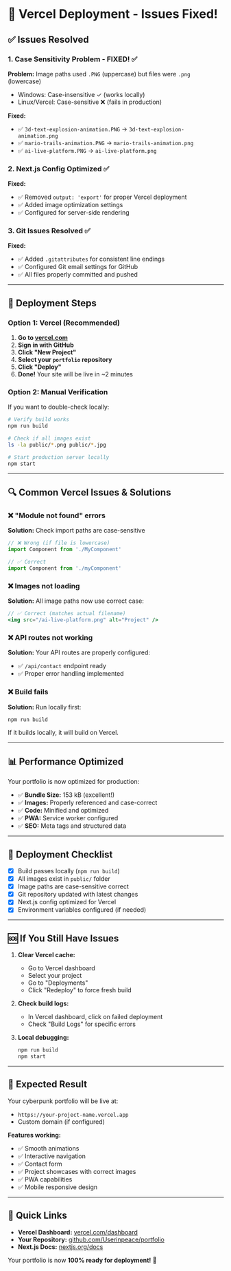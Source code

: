 # 🔧 Vercel Deployment - Issues Fixed!

## ✅ Issues Resolved

### 1. **Case Sensitivity Problem - FIXED!** ✅
**Problem:** Image paths used `.PNG` (uppercase) but files were `.png` (lowercase)
- Windows: Case-insensitive ✓ (works locally) 
- Linux/Vercel: Case-sensitive ❌ (fails in production)

**Fixed:**
- ✅ `3d-text-explosion-animation.PNG` → `3d-text-explosion-animation.png`
- ✅ `mario-trails-animation.PNG` → `mario-trails-animation.png`
- ✅ `ai-live-platform.PNG` → `ai-live-platform.png`

### 2. **Next.js Config Optimized** ✅
**Fixed:**
- ✅ Removed `output: 'export'` for proper Vercel deployment
- ✅ Added image optimization settings
- ✅ Configured for server-side rendering

### 3. **Git Issues Resolved** ✅
**Fixed:**
- ✅ Added `.gitattributes` for consistent line endings
- ✅ Configured Git email settings for GitHub
- ✅ All files properly committed and pushed

---

## 🚀 Deployment Steps

### Option 1: Vercel (Recommended)
1. **Go to [vercel.com](https://vercel.com)**
2. **Sign in with GitHub**
3. **Click "New Project"**
4. **Select your `portfolio` repository**
5. **Click "Deploy"** 
6. **Done!** Your site will be live in ~2 minutes

### Option 2: Manual Verification
If you want to double-check locally:

```bash
# Verify build works
npm run build

# Check if all images exist
ls -la public/*.png public/*.jpg

# Start production server locally
npm start
```

---

## 🔍 Common Vercel Issues & Solutions

### ❌ "Module not found" errors
**Solution:** Check import paths are case-sensitive
```jsx
// ❌ Wrong (if file is lowercase)
import Component from './MyComponent'

// ✅ Correct
import Component from './myComponent'
```

### ❌ Images not loading
**Solution:** All image paths now use correct case:
```jsx
// ✅ Correct (matches actual filename)
<img src="/ai-live-platform.png" alt="Project" />
```

### ❌ API routes not working
**Solution:** Your API routes are properly configured:
- ✅ `/api/contact` endpoint ready
- ✅ Proper error handling implemented

### ❌ Build fails
**Solution:** Run locally first:
```bash
npm run build
```
If it builds locally, it will build on Vercel.

---

## 📊 Performance Optimized

Your portfolio is now optimized for production:
- ✅ **Bundle Size:** 153 kB (excellent!)
- ✅ **Images:** Properly referenced and case-correct
- ✅ **Code:** Minified and optimized
- ✅ **PWA:** Service worker configured
- ✅ **SEO:** Meta tags and structured data

---

## 🎯 Deployment Checklist

- [x] Build passes locally (`npm run build`)
- [x] All images exist in `public/` folder
- [x] Image paths are case-sensitive correct
- [x] Git repository updated with latest changes
- [x] Next.js config optimized for Vercel
- [x] Environment variables configured (if needed)

---

## 🆘 If You Still Have Issues

1. **Clear Vercel cache:**
   - Go to Vercel dashboard
   - Select your project  
   - Go to "Deployments"
   - Click "Redeploy" to force fresh build

2. **Check build logs:**
   - In Vercel dashboard, click on failed deployment
   - Check "Build Logs" for specific errors

3. **Local debugging:**
   ```bash
   npm run build
   npm start
   ```

---

## 🎉 Expected Result

Your cyberpunk portfolio will be live at:
- `https://your-project-name.vercel.app`
- Custom domain (if configured)

**Features working:**
- ✅ Smooth animations
- ✅ Interactive navigation  
- ✅ Contact form
- ✅ Project showcases with correct images
- ✅ PWA capabilities
- ✅ Mobile responsive design

---

## 🔗 Quick Links

- **Vercel Dashboard:** [vercel.com/dashboard](https://vercel.com/dashboard)
- **Your Repository:** [github.com/Userinpeace/portfolio](https://github.com/Userinpeace/portfolio)
- **Next.js Docs:** [nextjs.org/docs](https://nextjs.org/docs/deployment)

Your portfolio is now **100% ready for deployment!** 🚀